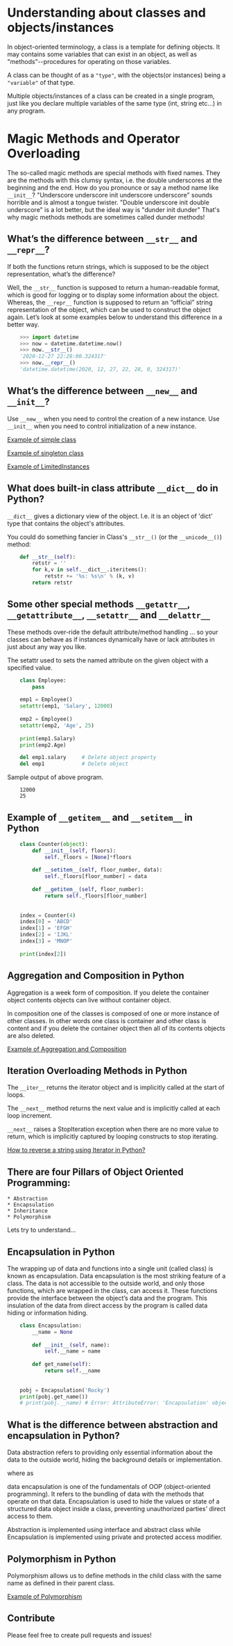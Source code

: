 # Understanding about classes and objects/instances

In object-oriented terminology, a class is a template for defining objects. It may contains some variables that can exist in an object, as well as "methods"--procedures for operating on those variables. 

A class can be thought of as a `"type"`, with the objects(or instances) being a `"variable"` of that type. 

Multiple objects/instances of a class can be created in a single program, just like you declare multiple variables of the same type (int, string etc...) in any program.


# Magic Methods and Operator Overloading

The so-called magic methods are special methods with fixed names. They are the methods with this clumsy syntax, i.e. the double underscores at the beginning and the end. 
How do you pronounce or say a method name like `__init__`? "Underscore underscore init underscore underscore" sounds horrible and is almost a tongue twister. "Double underscore init double underscore" is a lot better, but the ideal way is "dunder init dunder" That's why magic methods methods are sometimes called dunder methods!

## What’s the difference between `__str__` and `__repr__`?
If both the functions return strings, which is supposed to be the object representation, what’s the difference?

Well, the `__str__` function is supposed to return a human-readable format, which is good for logging or to display some information about the object. Whereas, the `__repr__` function is supposed to return an “official” string representation of the object, which can be used to construct the object again. Let’s look at some examples below to understand this difference in a better way.
```python
    >>> import datetime
    >>> now = datetime.datetime.now()
    >>> now.__str__()
    '2020-12-27 22:28:00.324317'
    >>> now.__repr__()
    'datetime.datetime(2020, 12, 27, 22, 28, 0, 324317)'
```

## What’s the difference between `__new__` and `__init__`?

Use `__new__` when you need to control the creation of a new instance. Use `__init__` when you need to control initialization of a new instance.

[Example of simple class](https://github.com/jprsurendra/core_python/blob/main/oops/new_and_init_in_class.py) 

[Example of singleton class](https://github.com/jprsurendra/core_python/blob/main/oops/singleton.py) 

[Example of LimitedInstances](https://github.com/jprsurendra/core_python/blob/main/oops/limited_instances.py) 
 

## What does built-in class attribute `__dict__` do in Python?

`__dict__` gives a dictionary view of the object. I.e. it is an object of 'dict' type that contains the object's attributes.

You could do something fancier in Class's `__str__()` (or the `__unicode__()`) method:
```python
    def __str__(self):
        retstr = ''
        for k,v in self.__dict__.iteritems():
            retstr += '%s: %s\n' % (k, v)
        return retstr
```

## Some other special methods `__getattr__`, `__getattribute__`, `__setattr__` and `__delattr__`

These methods over-ride the default attribute/method handling … so your classes can behave as if instances dynamically have or lack attributes in just about any way you like. 

The setattr used to sets the named attribute on the given object with a specified value.

```python
    class Employee:
        pass 
     
    emp1 = Employee()
    setattr(emp1, 'Salary', 12000)
     
    emp2 = Employee()
    setattr(emp2, 'Age', 25)
     
    print(emp1.Salary)
    print(emp2.Age)

    del emp1.salary     # Delete object property
    del emp1            # Delete object
```
Sample output of above program.
```
    12000
    25
```
## Example of `__getitem__` and `__setitem__` in Python
```python
    class Counter(object):
        def __init__(self, floors):
            self._floors = [None]*floors
     
        def __setitem__(self, floor_number, data):
            self._floors[floor_number] = data
     
        def __getitem__(self, floor_number):
            return self._floors[floor_number]
     
     
    index = Counter(4)
    index[0] = 'ABCD'
    index[1] = 'EFGH'
    index[2] = 'IJKL'
    index[3] = 'MNOP'
     
    print(index[2])
```

## Aggregation and Composition in Python

Aggregation is a week form of composition. If you delete the container object contents objects can live without container object.

In composition one of the classes is composed of one or more instance of other classes. In other words one class is container and other class is content and if you delete the container object then all of its contents objects are also deleted.

[Example of Aggregation and Composition](https://github.com/jprsurendra/core_python/blob/main/oops/aggregation_and_composition.py) 

 
## Iteration Overloading Methods in Python

The `__iter__` returns the iterator object and is implicitly called at the start of loops.

The `__next__` method returns the next value and is implicitly called at each loop increment.

`__next__` raises a StopIteration exception when there are no more value to return,
which is implicitly captured by looping constructs to stop iterating.

[How to reverse a string using Iterator in Python?](https://github.com/jprsurendra/core_python/blob/main/oops/iteration.py) 


## There are four Pillars of Object Oriented Programming:
    * Abstraction 
    * Encapsulation
    * Inheritance
    * Polymorphism 
Lets try to understand...


## Encapsulation in Python

The wrapping up of data and functions into a single unit (called class) is known as encapsulation. Data encapsulation is the most striking feature of a class. The data is not accessible to the outside world, and only those functions, which are wrapped in the class, can access it. These functions provide the interface between the object’s data and the program. This insulation of the data from direct access by the program is called data hiding or information hiding.
```python
    class Encapsulation:
        __name = None
     
        def __init__(self, name):
            self.__name = name
     
        def get_name(self):
            return self.__name
 
 
    pobj = Encapsulation('Rocky')
    print(pobj.get_name())
    # print(pobj.__name) # Error: AttributeError: 'Encapsulation' object has no attribute '__name'
```

## What is the difference between abstraction and encapsulation in Python?
Data abstraction refers to providing only essential information about the data to the outside world, hiding the background details or implementation.

where as

data encapsulation is one of the fundamentals of OOP (object-oriented programming). It refers to the bundling of data with the methods that operate on that data. Encapsulation is used to hide the values or state of a structured data object inside a class, preventing unauthorized parties' direct access to them.

Abstraction is implemented using interface and abstract class while Encapsulation is implemented using private and protected access modifier.

## Polymorphism in Python

Polymorphism allows us to define methods in the child class with the same name as defined in their parent class.

[Example of Polymorphism](https://github.com/jprsurendra/core_python/blob/main/oops/polymorphism.py) 


## Contribute

Please feel free to create pull requests and issues!